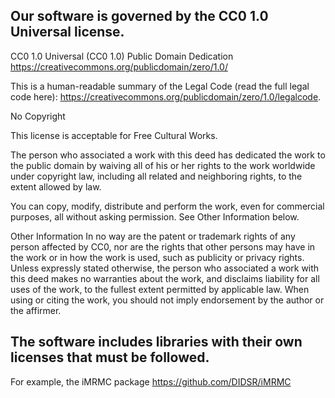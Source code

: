 ## Our software is governed by the CC0 1.0 Universal license.

CC0 1.0 Universal (CC0 1.0)
Public Domain Dedication
https://creativecommons.org/publicdomain/zero/1.0/

This is a human-readable summary of the Legal Code (read the full legal code here):
https://creativecommons.org/publicdomain/zero/1.0/legalcode.

No Copyright

This license is acceptable for Free Cultural Works.

  The person who associated a work with this deed has dedicated the work to the public domain by waiving all of his or her rights to the work worldwide under copyright law, including all related and neighboring rights, to the extent allowed by law.

You can copy, modify, distribute and perform the work, even for commercial purposes, all without asking permission. See Other Information below.

Other Information
    In no way are the patent or trademark rights of any person affected by CC0, nor are the rights that other persons may have in the work or in how the work is used, such as publicity or privacy rights.
    Unless expressly stated otherwise, the person who associated a work with this deed makes no warranties about the work, and disclaims liability for all uses of the work, to the fullest extent permitted by applicable law.
    When using or citing the work, you should not imply endorsement by the author or the affirmer.

## The software includes libraries with their own licenses that must be followed.

For example, the iMRMC package https://github.com/DIDSR/iMRMC
